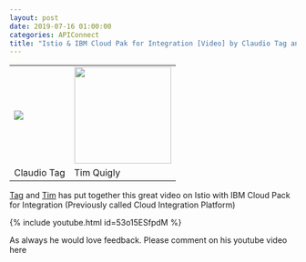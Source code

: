 ```yaml
---
layout: post
date: 2019-07-16 01:00:00
categories: APIConnect
title: "Istio & IBM Cloud Pak for Integration [Video] by Claudio Tag and Tim Quigly"
---
```

<table><tr><td>
<img src="https://media.licdn.com/dms/image/C5603AQHF3uz-XnTi5Q/profile-displayphoto-shrink_800_800/0?e=1568851200&v=beta&t=vAWiyG7-Y9Y_STMoTo1pmlE-v6d5goiflzsnqHaAusU"></td><td>
<img src="https://media.licdn.com/dms/image/C4D03AQE0rAEH-J0onw/profile-displayphoto-shrink_800_800/0?e=1568851200&v=beta&t=mcsp0YB6B07qAuM1CgumtqyQDswe2oOrbdWUMlw8gyY" width="170" /> </td></tr><tr><td>Claudio Tag</td><td>Tim Quigly</td></tr></table>




[Tag](https://www.linkedin.com/in/claudiotagliabue/) and [Tim](https://www.linkedin.com/in/timquigly/) has put together this great video on Istio with IBM Cloud Pack for Integration (Previously called Cloud Integration Platform)


{% include youtube.html id=53o15ESfpdM %}


As always he would love feedback. Please comment on his youtube video here
